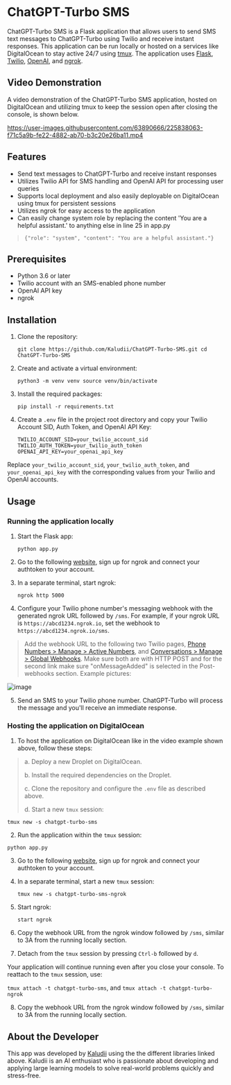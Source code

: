 
# ChatGPT-Turbo SMS

ChatGPT-Turbo SMS is a Flask application that allows users to send SMS text messages to ChatGPT-Turbo using Twilio and receive instant responses. This application can be run locally or hosted on a services like DigitalOcean to stay active 24/7 using [tmux](https://github.com/tmux/tmux/wiki). The application uses [Flask](https://flask.palletsprojects.com/), [Twilio](https://www.twilio.com/), [OpenAI](https://openai.com/), and [ngrok](https://ngrok.com/).

## Video Demonstration

A video demonstration of the ChatGPT-Turbo SMS application, hosted on DigitalOcean and utilizing tmux to keep the session open after closing the console, is shown below.

https://user-images.githubusercontent.com/63890666/225838063-f71c5a9b-fe22-4882-ab70-b3c20e26ba11.mp4


## Features

-   Send text messages to ChatGPT-Turbo and receive instant responses
-   Utilizes Twilio API for SMS handling and OpenAI API for processing user queries
-   Supports local deployment and also easily deployable on DigitalOcean using tmux for persistent sessions
-   Utilizes ngrok for easy access to the application
-   Can easily change system role by replacing the content 'You are a helpful assistant.' to anything else in line 25 in app.py
 > `{"role": "system", "content": "You are a helpful assistant."}`

## Prerequisites

-   Python 3.6 or later
-   Twilio account with an SMS-enabled phone number
-   OpenAI API key
-   ngrok

## Installation

1.  Clone the repository:
    
    `git clone https://github.com/Kaludii/ChatGPT-Turbo-SMS.git
    cd ChatGPT-Turbo-SMS` 
    
2.  Create and activate a virtual environment:
    
    `python3 -m venv venv
    source venv/bin/activate` 
    
3.  Install the required packages:
    
    `pip install -r requirements.txt` 
    
4.  Create a `.env` file in the project root directory and copy your Twilio Account SID, Auth Token, and OpenAI API Key:
    
    `TWILIO_ACCOUNT_SID=your_twilio_account_sid
    TWILIO_AUTH_TOKEN=your_twilio_auth_token
    OPENAI_API_KEY=your_openai_api_key` 

Replace `your_twilio_account_sid`, `your_twilio_auth_token`, and `your_openai_api_key` with the corresponding values from your Twilio and OpenAI accounts.

## Usage

### Running the application locally

1.  Start the Flask app:
    
    `python app.py` 
    
2.  Go to the following [website](https://dashboard.ngrok.com/get-started/setup), sign up for ngrok and connect your authtoken to your account.

3.  In a separate terminal, start ngrok:
    
    `ngrok http 5000` 
    
4.  Configure your Twilio phone number's messaging webhook with the generated ngrok URL followed by `/sms`. For example, if your ngrok URL is `https://abcd1234.ngrok.io`, set the webhook to `https://abcd1234.ngrok.io/sms`.
	
   > Add the webhook URL to the following two Twilio pages, [Phone Numbers > Manage > Active Numbers](https://console.twilio.com/us1/develop/phone-numbers/manage/incoming?frameUrl=/console/phone-numbers/incoming/), and [Conversations > Manage > Global Webhooks](https://console.twilio.com/us1/develop/conversations/manage/webhooks?frameUrl=/console/conversations/configuration/webhooks?x-target-region=us1). Make sure both are with HTTP POST and for the second link make sure "onMessageAdded" is selected in the Post-webhooks section. Example pictures:

![image](https://user-images.githubusercontent.com/63890666/225839323-dbef5054-87af-48a4-8d0c-516dcc084fd3.png)
    
5.  Send an SMS to your Twilio phone number. ChatGPT-Turbo will process the message and you'll receive an immediate response.
    

### Hosting the application on DigitalOcean

1.  To host the application on DigitalOcean like in the video example shown above, follow these steps:
   > 	a.  Deploy a new Droplet on DigitalOcean.
   >
   > 	b.  Install the required dependencies on the Droplet.
   >
   > 	c.  Clone the repository and configure the `.env` file as described above.
   >
   > 	d.  Start a new `tmux` session:

`tmux new -s chatgpt-turbo-sms` 

2.  Run the application within the `tmux` session:

`python app.py` 

3.  Go to the following [website](https://dashboard.ngrok.com/get-started/setup), sign up for ngrok and connect your authtoken to your account.

4.  In a separate terminal, start a new `tmux` session:
    
    `tmux new -s chatgpt-turbo-sms-ngrok` 

5.  Start ngrok:

    `start ngrok` 

6.  Copy the webhook URL from the ngrok window followed by `/sms`, similar to 3A from the running locally section.

7.  Detach from the `tmux` session by pressing `Ctrl-b` followed by `d`.

Your application will continue running even after you close your console. To reattach to the `tmux` session, use:

`tmux attach -t chatgpt-turbo-sms`, and `tmux attach -t chatgpt-turbo-ngrok`

8.  Copy the webhook URL from the ngrok window followed by `/sms`, similar to 3A from the running locally section.

## About the Developer

This app was developed by [Kaludii](https://github.com/Kaludii) using the the different libraries linked above. Kaludii is an AI enthusiast who is passionate about developing and applying large learning models to solve real-world problems quickly and stress-free.
